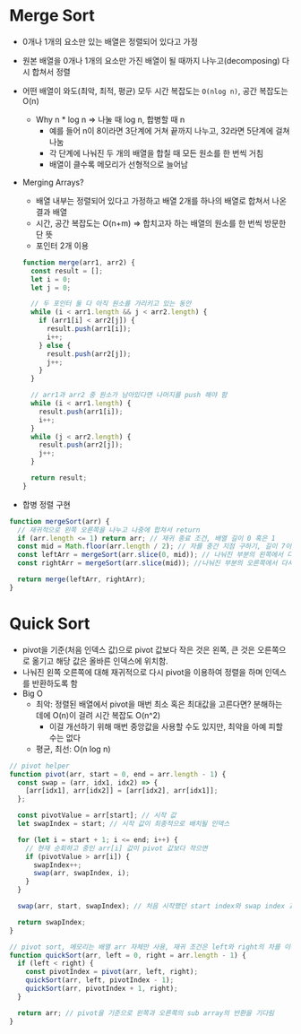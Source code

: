 # Merge Sort

- 0개나 1개의 요소만 있는 배열은 정렬되어 있다고 가정
- 원본 배열을 0개나 1개의 요소만 가진 배열이 될 때까지 나누고(decomposing) 다시 합쳐서 정렬
- 어떤 배열이 와도(최악, 최적, 평균) 모두 시간 복잡도는 `O(nlog n)`, 공간 복잡도는 O(n)
  - Why n \* log n => 나눌 때 log n, 합병할 때 n
    - 예를 들어 n이 8이라면 3단계에 거쳐 끝까지 나누고, 32라면 5단계에 걸쳐 나눔
    - 각 단계에 나눠진 두 개의 배열을 합칠 때 모든 원소를 한 번씩 거침
    - 배열이 클수록 메모리가 선형적으로 늘어남
- Merging Arrays?

  - 배열 내부는 정렬되어 있다고 가정하고 배열 2개를 하나의 배열로 합쳐서 나온 결과 배열
  - 시간, 공간 복잡도는 O(n+m) => 합치고자 하는 배열의 원소를 한 번씩 방문한단 뜻
  - 포인터 2개 이용

  ```js
  function merge(arr1, arr2) {
    const result = [];
    let i = 0;
    let j = 0;

    // 두 포인터 둘 다 아직 원소를 가리키고 있는 동안
    while (i < arr1.length && j < arr2.length) {
      if (arr1[i] < arr2[j]) {
        result.push(arr1[i]);
        i++;
      } else {
        result.push(arr2[j]);
        j++;
      }
    }

    // arr1과 arr2 중 원소가 남아있다면 나머지를 push 해야 함
    while (i < arr1.length) {
      result.push(arr1[i]);
      i++;
    }
    while (j < arr2.length) {
      result.push(arr2[j]);
      j++;
    }

    return result;
  }
  ```

- 합병 정렬 구현

```js
function mergeSort(arr) {
  // 재귀적으로 왼쪽 오른쪽을 나누고 나중에 합쳐서 return
  if (arr.length <= 1) return arr; // 재귀 종료 조건, 배열 길이 0 혹은 1
  const mid = Math.floor(arr.length / 2); // 자를 중간 지점 구하기, 길이 7이라면 3
  const leftArr = mergeSort(arr.slice(0, mid)); // 나눠진 부분의 왼쪽에서 다시 재귀적으로 합병 정렬
  const rightArr = mergeSort(arr.slice(mid)); //나눠진 부분의 오른쪽에서 다시 재귀적으로 합병 정렬

  return merge(leftArr, rightArr);
}
```

# Quick Sort

- pivot을 기준(처음 인덱스 값)으로 pivot 값보다 작은 것은 왼쪽, 큰 것은 오른쪽으로 옮기고 해당 값은 올바른 인덱스에 위치함.
- 나눠진 왼쪽 오른쪽에 대해 재귀적으로 다시 pivot을 이용하여 정렬을 하며 인덱스를 반환하도록 함
- Big O
  - 최악: 정렬된 배열에서 pivot을 매번 최소 혹은 최대값을 고른다면? 분해하는 데에 O(n)이 걸려 시간 복잡도 O(n^2)
    - 이걸 개선하기 위해 매번 중앙값을 사용할 수도 있지만, 최악을 아예 피할 수는 없다
  - 평균, 최선: O(n log n)

```js
// pivot helper
function pivot(arr, start = 0, end = arr.length - 1) {
  const swap = (arr, idx1, idx2) => {
    [arr[idx1], arr[idx2]] = [arr[idx2], arr[idx1]];
  };

  const pivotValue = arr[start]; // 시작 값
  let swapIndex = start; // 시작 값이 최종적으로 배치될 인덱스

  for (let i = start + 1; i <= end; i++) {
    // 현재 순회하고 중인 arr[i] 값이 pivot 값보다 작으면
    if (pivotValue > arr[i]) {
      swapIndex++;
      swap(arr, swapIndex, i);
    }
  }

  swap(arr, start, swapIndex); // 처음 시작했던 start index와 swap index 교환

  return swapIndex;
}
```

```js
// pivot sort, 메모리는 배열 arr 자체만 사용, 재귀 조건은 left와 right의 차를 이용
function quickSort(arr, left = 0, right = arr.length - 1) {
  if (left < right) {
    const pivotIndex = pivot(arr, left, right);
    quickSort(arr, left, pivotIndex - 1);
    quickSort(arr, pivotIndex + 1, right);
  }

  return arr; // pivot을 기준으로 왼쪽과 오른쪽의 sub array의 반환을 기다림
}
```
